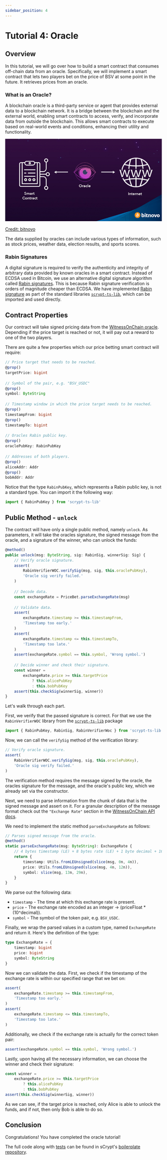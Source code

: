 ```yaml
---
sidebar_position: 4
---
```


# Tutorial 4: Oracle

## Overview

In this tutorial, we will go over how to build a smart contract that consumes off-chain data from an oracle. Specifically, we will implement a smart contract that lets two players bet on the price of BSV at some point in the future. It retrieves prices from an oracle.

### What is an Oracle?
A blockchain oracle is a third-party service or agent that provides external data to a blockchain network. It is a bridge between the blockchain and the external world, enabling smart contracts to access, verify, and incorporate data from outside the blockchain. This allows smart contracts to execute based on real-world events and conditions, enhancing their utility and functionality.

![](../../static/img/oracle.jpeg) 

[Credit: bitnovo](https://blog.bitnovo.com/en/what-is-a-blockchain-oracle/)

The data supplied by oracles can include various types of information, such as stock prices, weather data, election results, and sports scores.

### Rabin Signatures
A digital signature is required to verify the authenticity and integrity of arbitrary data provided by known oracles in a smart contract. Instead of ECDSA used in Bitcoin, we use an alternative digital signature algorithm called [Rabin signatures](https://en.wikipedia.org/wiki/Rabin_signature_algorithm). This is because Rabin signature verification is orders of magnitude cheaper than ECDSA.
We have implemented [Rabin signature](https://github.com/sCrypt-Inc/scrypt-ts-lib/blob/master/src/rabinSignature.ts) as part of the standard libraries [`scrypt-ts-lib`](https://www.npmjs.com/package/scrypt-ts-lib), which can be imported and used directly. 

## Contract Properties

Our contract will take signed pricing data from the [WitnessOnChain oracle](https://witnessonchain.com). Depending if the price target is reached or not, it will pay out a reward to one of the two players.

There are quite a few properties which our price betting smart contract will require:

```ts
// Price target that needs to be reached.
@prop()
targetPrice: bigint

// Symbol of the pair, e.g. "BSV_USDC"
@prop()
symbol: ByteString

// Timestamp window in which the price target needs to be reached.
@prop()
timestampFrom: bigint
@prop()
timestampTo: bigint

// Oracles Rabin public key.
@prop()
oraclePubKey: RabinPubKey

// Addresses of both players.
@prop()
aliceAddr: Addr
@prop()
bobAddr: Addr
```

Notice that the type `RabinPubKey`, which represents a Rabin public key, is not a standard type. You can import it the following way:

```ts
import { RabinPubKey } from 'scrypt-ts-lib'
```

## Public Method - `unlock`

The contract will have only a single public method, namely `unlock`. As parameters, it will take the oracles signature, the signed message from the oracle, and a signature of the winner, who can unlock the funds:

```ts
@method()
public unlock(msg: ByteString, sig: RabinSig, winnerSig: Sig) {
    // Verify oracle signature.
    assert(
        RabinVerifierWOC.verifySig(msg, sig, this.oraclePubKey),
        'Oracle sig verify failed.'
    )

    // Decode data.
    const exchangeRate = PriceBet.parseExchangeRate(msg)

    // Validate data.
    assert(
        exchangeRate.timestamp >= this.timestampFrom,
        'Timestamp too early.'
    )
    assert(
        exchangeRate.timestamp <= this.timestampTo,
        'Timestamp too late.'
    )
    assert(exchangeRate.symbol == this.symbol, 'Wrong symbol.')

    // Decide winner and check their signature.
    const winner =
        exchangeRate.price >= this.targetPrice
            ? this.alicePubKey
            : this.bobPubKey
    assert(this.checkSig(winnerSig, winner))
}
```

Let's walk through each part.

First, we verify that the passed signature is correct. For that we use the `RabinVerifierWOC` library from the [`scrypt-ts-lib`](https://www.npmjs.com/package/scrypt-ts-lib) package

```ts
import { RabinPubKey, RabinSig, RabinVerifierWoc } from 'scrypt-ts-lib'
```

Now, we can call the `verifySig` method of the verification library:
```ts
// Verify oracle signature.
assert(
    RabinVerifierWOC.verifySig(msg, sig, this.oraclePubKey),
    'Oracle sig verify failed.'
)
``` 
The verification method requires the message signed by the oracle, the oracles signature for the message, and the oracle's public key, which we already set via the constructor.

Next, we need to parse information from the chunk of data that is the signed message and assert on it. For a granular description of the message format check out the `"Exchange Rate"` section in the [WitnessOnChain API docs](https://witnessonchain.com).

We need to implement the static method `parseExchangeRate` as follows:

```ts
// Parses signed message from the oracle.
@method()
static parseExchangeRate(msg: ByteString): ExchangeRate {
    // 4 bytes timestamp (LE) + 8 bytes rate (LE) + 1 byte decimal + 16 bytes symbol
    return {
        timestamp: Utils.fromLEUnsigned(slice(msg, 0n, 4n)),
        price: Utils.fromLEUnsigned(slice(msg, 4n, 12n)),
        symbol: slice(msg, 13n, 29n),
    }
}
```

We parse out the following data:
- `timestamp` - The time at which this exchange rate is present.
- `price` - The exchange rate encoded as an integer -> (priceFloat * (10^decimal)).
- `symbol` - The symbol of the token pair, e.g. `BSV_USDC`.

Finally, we wrap the parsed values in a custom type, named `ExchangeRate` and return it. Here's the definition of the type:

```ts
type ExchangeRate = {
    timestamp: bigint
    price: bigint
    symbol: ByteString
}
```

Now we can validate the data. First, we check if the timestamp of the exchange rate is within our specified range that we bet on:

```ts
assert(
    exchangeRate.timestamp >= this.timestampFrom,
    'Timestamp too early.'
)
assert(
    exchangeRate.timestamp <= this.timestampTo,
    'Timestamp too late.'
)
```

Additionally, we check if the exchange rate is actually for the correct token pair:

```ts
assert(exchangeRate.symbol == this.symbol, 'Wrong symbol.')
```

Lastly, upon having all the necessary information, we can choose the winner and check their signature:

```ts
const winner =
    exchangeRate.price >= this.targetPrice
        ? this.alicePubKey
        : this.bobPubKey
assert(this.checkSig(winnerSig, winner))
```

As we can see, if the target price is reached, only Alice is able to unlock the funds, and if not, then only Bob is able to do so.


## Conclusion

Congratulations! You have completed the oracle tutorial!

The full code along with [tests](https://github.com/sCrypt-Inc/boilerplate/blob/master/tests/priceBet.test.ts) can be found in sCrypt's [boilerplate repository](https://github.com/sCrypt-Inc/boilerplate/blob/master/src/contracts/priceBet.ts).

